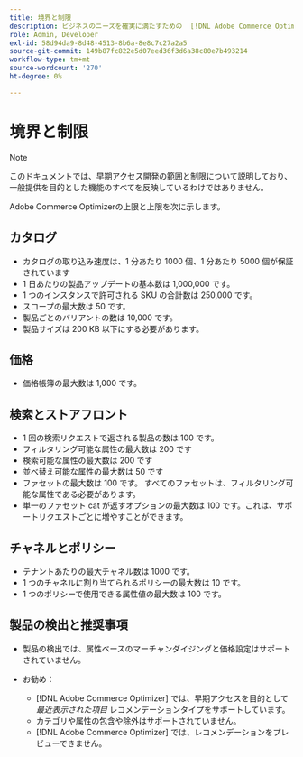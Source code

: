 ```yaml
---
title: 境界と制限
description: ビジネスのニーズを確実に満たすための  [!DNL Adobe Commerce Optimizer]  の境界と制限について説明します。
role: Admin, Developer
exl-id: 58d94da9-8d48-4513-8b6a-8e8c7c27a2a5
source-git-commit: 149b87fc822e5d07eed36f3d6a38c80e7b493214
workflow-type: tm+mt
source-wordcount: '270'
ht-degree: 0%

---
```


# 境界と制限

>[!NOTE]
>
>このドキュメントでは、早期アクセス開発の範囲と制限について説明しており、一般提供を目的とした機能のすべてを反映しているわけではありません。

Adobe Commerce Optimizerの上限と上限を次に示します。

## カタログ

- カタログの取り込み速度は、1 分あたり 1000 個、1 分あたり 5000 個が保証されています
- 1 日あたりの製品アップデートの基本数は 1,000,000 です。
- 1 つのインスタンスで許可される SKU の合計数は 250,000 です。 
- スコープの最大数は 50 です。
- 製品ごとのバリアントの数は 10,000 です。
- 製品サイズは 200 KB 以下にする必要があります。

## 価格

- 価格帳簿の最大数は 1,000 です。

## 検索とストアフロント

- 1 回の検索リクエストで返される製品の数は 100 です。
- フィルタリング可能な属性の最大数は 200 です
- 検索可能な属性の最大数は 200 です
- 並べ替え可能な属性の最大数は 50 です
- ファセットの最大数は 100 です。 すべてのファセットは、フィルタリング可能な属性である必要があります。
- 単一のファセット cat が返すオプションの最大数は 100 です。これは、サポートリクエストごとに増やすことができます。

## チャネルとポリシー

- テナントあたりの最大チャネル数は 1000 です。
- 1 つのチャネルに割り当てられるポリシーの最大数は 10 です。
- 1 つのポリシーで使用できる属性値の最大数は 100 です。 

## 製品の検出と推奨事項

- 製品の検出では、属性ベースのマーチャンダイジングと価格設定はサポートされていません。
- お勧め：

   - [!DNL Adobe Commerce Optimizer] では、早期アクセスを目的として _最近表示された項目_ レコメンデーションタイプをサポートしています。
   - カテゴリや属性の包含や除外はサポートされていません。
   - [!DNL Adobe Commerce Optimizer] では、レコメンデーションをプレビューできません。

